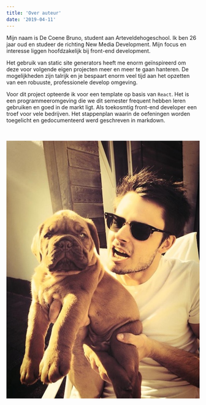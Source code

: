 ```yaml
---
title: 'Over auteur'
date: '2019-04-11'
---
```


Mijn naam is De Coene Bruno, student aan Arteveldehogeschool. Ik ben 26 jaar oud en studeer de richting New Media Development. Mijn focus en interesse liggen hoofdzakelijk bij front-end development. 

Het gebruik van static site generators heeft me enorm geïnspireerd om deze voor volgende eigen projecten meer en meer te gaan hanteren. De mogelijkheden zijn talrijk en je bespaart enorm veel tijd aan het opzetten van een robuuste, professionele develop omgeving. 

Voor dit project opteerde ik voor een template op basis van `React`. Het is een programmeeromgeving die we dit semester frequent hebben leren gebruiken en goed in de markt ligt. Als toekosmtig front-end developer een troef voor vele bedrijven. Het stappenplan waarin de oefeningen worden toegelicht en gedocumenteerd werd geschreven in markdown.


<br>

![Image by Bruno De Coene](./../../images/profile-2.jpg)




